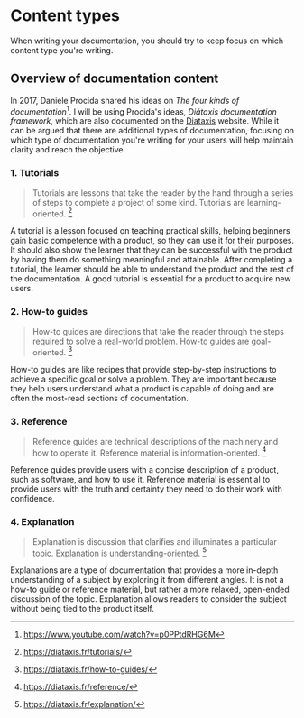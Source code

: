 # Content types

When writing your documentation, you should try to keep focus on which content type you're writing.

## Overview of documentation content

In 2017, Daniele Procida shared his ideas on _The four kinds of documentation_[^1]. I will be using Procida's ideas, _Diátaxis documentation framework_, which are also documented on the [Diataxis](https://diataxis.fr) website. While it can be argued that there are additional types of documentation, focusing on which type of documentation you're writing for your users will help maintain clarity and reach the objective.

### 1. Tutorials

> Tutorials are lessons that take the reader by the hand through a series of steps to complete a project of some kind. Tutorials are learning-oriented. [^2]

A tutorial is a lesson focused on teaching practical skills, helping beginners gain basic competence with a product, so they can use it for their purposes. It should also show the learner that they can be successful with the product by having them do something meaningful and attainable. After completing a tutorial, the learner should be able to understand the product and the rest of the documentation. A good tutorial is essential for a product to acquire new users.

### 2. How-to guides

> How-to guides are directions that take the reader through the steps required to solve a real-world problem. How-to guides are goal-oriented. [^3]

How-to guides are like recipes that provide step-by-step instructions to achieve a specific goal or solve a problem. They are important because they help users understand what a product is capable of doing and are often the most-read sections of documentation.

### 3. Reference

> Reference guides are technical descriptions of the machinery and how to operate it. Reference material is information-oriented. [^4]

Reference guides provide users with a concise description of a product, such as software, and how to use it. Reference material is essential to provide users with the truth and certainty they need to do their work with confidence.

### 4. Explanation

> Explanation is discussion that clarifies and illuminates a particular topic. Explanation is understanding-oriented. [^5]

Explanations are a type of documentation that provides a more in-depth understanding of a subject by exploring it from different angles. It is not a how-to guide or reference material, but rather a more relaxed, open-ended discussion of the topic. Explanation allows readers to consider the subject without being tied to the product itself.

[^1]: <https://www.youtube.com/watch?v=p0PPtdRHG6M>

[^2]: <https://diataxis.fr/tutorials/>

[^3]: <https://diataxis.fr/how-to-guides/>

[^4]: <https://diataxis.fr/reference/>

[^5]: <https://diataxis.fr/explanation/>
